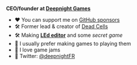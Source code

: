 **CEO/founder at [Deepnight Games](https://deepnight.net)** 

 - ❤ You can support me on [GitHub sponsors](https://github.com/sponsors/deepnight)
 - 🛠 Former lead & creator of [Dead Cells](https://dead-cells.com) 
 - 🛠 Making [**LEd editor**](https://github.com/deepnight/led) and some *secret game*
 - 💬 I usually prefer making games to playing them
 - 💬 I love game jams
 - 🐥 Twitter: [@deepnightFR](https://twitter.com/deepnightfr)
 
